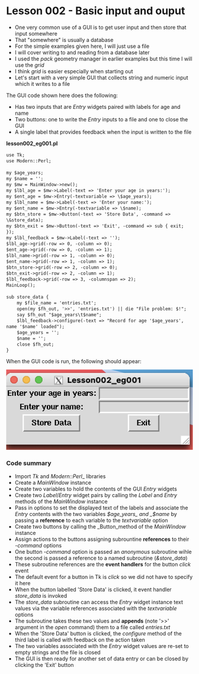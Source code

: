 # Lesson 002 - Basic input and ouput

- One very common use of a GUI is to get user input and then store that input somewhere
- That "somewhere" is usually a database
- For the simple examples given here, I will just use a file
- I will cover writing to and reading from a database later
- I used the _pack_ geometry manager in earlier examples but this time I will use the _grid_
- I think _grid_ is easier especially when starting out
- Let's start with a very simple GUI that collects string and numeric input which it writes to a file

The GUI code shown here does the following:

- Has two inputs that are _Entry_ widgets paired with labels for age and name
- Two buttons: one to write the _Entry_ inputs to a file and one to close the GUI
- A single label that provides feedback when the input is written to the file

__lesson002_eg001.pl__

```{perl}
use Tk;
use Modern::Perl;

my $age_years;
my $name = '';
my $mw = MainWindow->new();
my $lbl_age = $mw->Label(-text => 'Enter your age in years:');
my $ent_age = $mw->Entry(-textvariable => \$age_years);
my $lbl_name = $mw->Label(-text => 'Enter your name:');
my $ent_name = $mw->Entry(-textvariable => \$name);
my $btn_store = $mw->Button(-text => 'Store Data', -command => \&store_data);
my $btn_exit = $mw->Button(-text => 'Exit', -command => sub { exit; });
my $lbl_feedback = $mw->Label(-text => '');
$lbl_age->grid(-row => 0, -column => 0);
$ent_age->grid(-row => 0, -column => 1);
$lbl_name->grid(-row => 1, -column => 0);
$ent_name->grid(-row => 1, -column => 1);
$btn_store->grid(-row => 2, -column => 0);
$btn_exit->grid(-row => 2, -column => 1);
$lbl_feedback->grid(-row => 3, -columnspan => 2);
MainLoop();

sub store_data {
    my $file_name = 'entries.txt';
    open(my $fh_out, '>>', 'entries.txt') || die "File problem: $!";
    say $fh_out "$age_years\t$name";
    $lbl_feedback->configure(-text => "Record for age '$age_years', name '$name' loaded");
    $age_years = '';
    $name = '';
    close $fh_out;
}
```

When the GUI code is run, the following should appear:

![Data entry GUI](https://github.com/Rotifer/tk/blob/main/perl_tk/img/lesson002_eg001.png)

### Code summary

- Import _Tk_ and _Modern::Perl__ libraries
- Create a _MainWindow_ instance
- Create two variables to hold the contents of the GUI _Entry_ widgets
- Create two _Label_/_Entry_ widget pairs by calling the _Label_ and _Entry_ methods of the _MainWindow_ instance
- Pass in options to set the displayed text of the labels and associate the _Entry_ contents with the two variables _$age_years_ 
and _$name_ by passing a __reference__ to each variable to the _textvariable_ option
- Create two buttons by calling the _Button_method of the _MainWindow_ instance
- Assign actions to the buttons assigning subrountine __references__ to their _-command_ options
- One button _-command_ option is passed an _anonymous_ subroutine wihle the second is passed a reference to a named subroutine (_\&store_data_)
- These subroutine references are the __event handlers__ for the button _click_ event
- The default event for a button in Tk is _click_ so we did not have to specify it here
- When the button labelled 'Store Data' is clicked, it event handler _store_data_ is invoked
- The _store_data_ subroutine can access the _Entry_ widget instance text values via the variable references associated with the _textvariable_ options
- The subroutine takes these two values and __appends__ (note '>>' argument in the _open_ command) them to a file called _entries.txt_
- When the 'Store Data' button is clicked, the _configure_ method of the third label is called with feedback on the action taken
- The two variables associated with the _Entry_ widget values are re-set to empty strings and the file is closed
- The GUI is then ready for another set of data entry or can be closed by clicking the 'Exit' button

